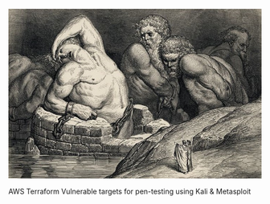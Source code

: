 ![Intro](./docs/tartarus.jpg)

AWS Terraform Vulnerable targets for pen-testing using Kali &amp; Metasploit